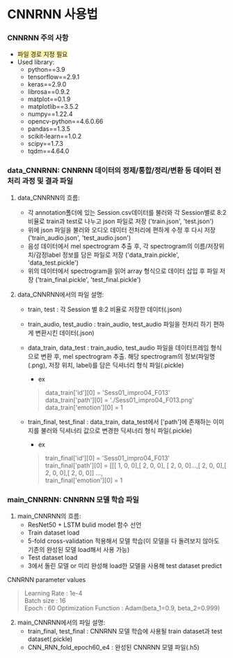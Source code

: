 CNNRNN 사용법
=================


### CNNRNN 주의 사항

 - <span style='background-color:#fff5b1'>파일 경로 지정 필요</span>
 - Used library:  	
    -   python==3.9
    -   tensorflow==2.9.1
    -   keras==2.9.0
    -   librosa==0.9.2
    -   matplot==0.1.9
    -   matplotlib==3.5.2
    -   numpy==1.22.4
    -   opencv-python==4.6.0.66
    -   pandas==1.3.5
    -   scikit-learn==1.0.2
    -   scipy==1.7.3
    -   tqdm==4.64.0

### data_CNNRNN: CNNRNN 데이터의 정제/통합/정리/변환 등 데이터 전처리 과정 및 결과 파일
 
 1. data_CNNRNN의 흐름:
    - 각 annotation폴더에 있는 Session.csv데이터를 불러와 각 Session별로 8:2 비율로 train과 test로 나누고 json 파일로 저장 ('train.json', 'test.json')
    - 위에 json 파일을 불러와 오디오 데이터 전처리에 편하게 수정 후 다시 저장 ('train_audio.json', 'test_audio.json')
    - 음성 데이터에서 mel spectrogram 추출 후, 각 spectrogram의 이름/저장위치/감정label 정보를 담은 파일로 저장 ('data_train.pickle', 'data_test.pickle')
    - 위의 데이터에서 spectrogram을 읽어 array 형식으로 데이터 삽입 후 파일 저장 ('train_final.pickle', 'test_final.pickle')


 2. data_CNNRNN에서의 파일 설명: 
	- train, test			: 각 Session 별 8:2 비율로 저장한 데이터(.json)
	- train_audio, test_audio	: train_audio, test_audio 파일을 전처리 하기 편하게 변환시킨 데이터(.json)
	- data_train, data_test		: train_audio, test_audio 파일을 데이터프레임 형식으로 변환 후, mel spectrogram 추출. 해당 spectrogram의 정보(파일명(.png), 저장 위치, label)를 담은 딕셔너리 형식 파일(.pickle)
        - ex
		> data_train['id'][0] = 'Sess01_impro04_F013'  
    	>data_train['path'][0] = './Sess01_impro04_F013.png'  
    	>data_train['emotion'][0] = 1  

	- train_final, test_final	: data_train, data_test에서 ['path']에 존재하는 이미지를 불러와 딕셔너리 값으로 변경한 딕셔너리 형식 파일(.pickle)
        - ex
		> train_final['id'][0] = 'Sess01_impro04_F013'  
    	> train_final['path'][0] = [[[  1,   0,   0],[  2,   0,   0], [  2,   0,   0]...,[  2,   0,   0],[  2,   0,   0],[  2,   0,   0]] ...,   
   	 	> train_final['emotion'][0] = 1  


### main_CNNRNN: CNNRNN 모델 학습 파일
 1. main_CNNRNN의 흐름:
	- ResNet50 + LSTM bulid model 함수 선언
	- Train dataset load
	- 5-fold cross-validation 적용해서 모델 학습(이 모델을 다 돌려보지 않아도 기존의 완성된 모델 load해서 사용 가능)
	- Test dataset load
	- 3에서 돌린 모델 or 미리 완성해 load한 모델을 사용해 test dataset predict

CNNRNN parameter values 
> Learning Rate		: 1e-4  
> Batch size			: 16    
> Epoch				: 60
> Optimization Function	: Adam(beta_1=0.9, beta_2=0.999)    


 2. main_CNNRNN에서의 파일 설명:
	- train_final, test_final	: CNNRNN 모델 학습에 사용될 train dataset과 test dataset(.pickle)
	- CNN_RNN_fold_epoch60_e4	: 완성된 CNNRNN 모델 파일(.h5)

